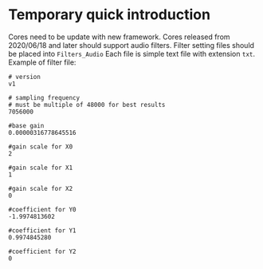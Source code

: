 # Temporary quick introduction

Cores need to be update with new framework. Cores released from 2020/06/18 and later should support audio filters.
Filter setting files should be placed into `Filters_Audio`
Each file is simple text file with extension `txt`.
Example of filter file:
```
# version
v1

# sampling frequency
# must be multiple of 48000 for best results
7056000

#base gain
0.00000316778645516‬

#gain scale for X0
2

#gain scale for X1
1

#gain scale for X2
0

#coefficient for Y0
-1.9974813602

#coefficient for Y1
0.9974845280

#coefficient for Y2
0
```